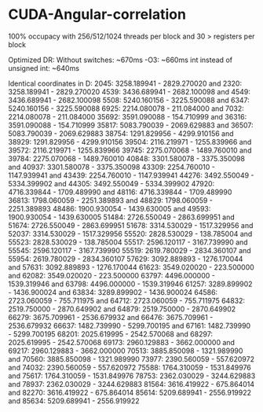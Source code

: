 # CUDA-Angular-correlation

100% occupacy with 256/512/1024 threads per block and 30 > registers per block

Optimized DR:
Without switches: ~670ms
-O3: ~660ms
int instead of unsigned int: ~640ms

Identical coordinates in D:
2045: 3258.189941 - 2829.270020 and 2320: 3258.189941 - 2829.270020
4539: 3436.689941 - 2682.100098 and 4549: 3436.689941 - 2682.100098
5508: 5240.160156 - 3225.590088 and 6347: 5240.160156 - 3225.590088
6925: 2214.080078 - 211.084000 and 7032: 2214.080078 - 211.084000
35692: 3591.090088 - 154.710999 and 36316: 3591.090088 - 154.710999
35817: 5083.790039 - 2069.629883 and 36507: 5083.790039 - 2069.629883
38754: 1291.829956 - 4299.910156 and 38929: 1291.829956 - 4299.910156
39504: 2116.219971 - 1255.839966 and 39572: 2116.219971 - 1255.839966
39745: 2275.070068 - 1489.760010 and 39784: 2275.070068 - 1489.760010
40848: 3301.580078 - 3375.350098 and 40937: 3301.580078 - 3375.350098
43309: 2254.760010 - 1147.939941 and 43439: 2254.760010 - 1147.939941
44276: 3492.550049 - 5334.399902 and 44305: 3492.550049 - 5334.399902
47920: 4716.339844 - 1709.489990 and 48116: 4716.339844 - 1709.489990
36813: 1798.060059 - 2251.389893 and 48829: 1798.060059 - 2251.389893
48486: 1900.930054 - 1439.630005 and 49593: 1900.930054 - 1439.630005
51484: 2726.550049 - 2863.699951 and 51674: 2726.550049 - 2863.699951
51678: 3314.530029 - 1517.329956 and 52037: 3314.530029 - 1517.329956
55520: 2828.530029 - 138.785004 and 55523: 2828.530029 - 138.785004
55517: 2596.120117 - 3167.739990 and 55545: 2596.120117 - 3167.739990
55519: 2619.780029 - 2834.360107 and 55954: 2619.780029 - 2834.360107
57629: 3092.889893 - 1276.170044 and 57631: 3092.889893 - 1276.170044
61623: 3549.020020 - 223.500000 and 62082: 3549.020020 - 223.500000
63797: 4496.000000 - 1539.319946 and 63798: 4496.000000 - 1539.319946
61257: 3289.899902 - 1436.900024 and 63834: 3289.899902 - 1436.900024
64586: 2723.060059 - 755.711975 and 64712: 2723.060059 - 755.711975
64832: 2519.750000 - 2870.649902 and 64879: 2519.750000 - 2870.649902
66279: 3675.709961 - 2536.679932 and 66476: 3675.709961 - 2536.679932
66637: 1482.739990 - 5299.700195 and 67161: 1482.739990 - 5299.700195
68201: 2025.619995 - 2542.570068 and 68297: 2025.619995 - 2542.570068
69173: 2960.129883 - 3662.000000 and 69217: 2960.129883 - 3662.000000
70513: 3885.850098 - 1321.989990 and 70560: 3885.850098 - 1321.989990
73977: 2390.560059 - 557.620972 and 74032: 2390.560059 - 557.620972
75588: 1764.310059 - 1531.849976 and 75617: 1764.310059 - 1531.849976
78753: 2362.030029 - 3244.629883 and 78937: 2362.030029 - 3244.629883
81564: 3616.419922 - 675.864014 and 82270: 3616.419922 - 675.864014
85614: 5209.689941 - 2556.919922 and 85634: 5209.689941 - 2556.919922